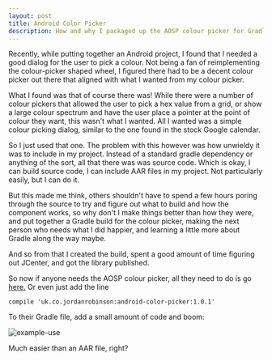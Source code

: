 ```yaml
---
layout: post
title: Android Color Picker
description: How and why I packaged up the AOSP colour picker for Gradle
---
```


Recently, while putting together an Android project, I found that I needed a good dialog for the user to pick a colour. Not being a fan of reimplementing the colour-picker shaped wheel, I figured there had to be a decent colour picker out there that aligned with what I wanted from my colour picker.

What I found was that of course there was! While there were a number of colour pickers that allowed the user to pick a hex value from a grid, or show a large colour spectrum and have the user place a pointer at the point of colour they want, this wasn't what I wanted. All I wanted was a simple colour picking dialog, similar to the one found in the stock Google calendar.

So I just used that one. The problem with this however was how unwieldy it was to include in my project. Instead of a standard gradle dependency or anything of the sort, all that there was was source code. Which is okay, I can build source code, I can include AAR files in my project. Not particularly easily, but I can do it.

But this made me think, others shouldn't have to spend a few hours poring through the source to try and figure out what to build and how the component works, so why don't I make things better than how they were, and put together a Gradle build for the colour picker, making the next person who needs what I did happier, and learning a little more about Gradle along the way maybe.

And so from that I created the build, spent a good amount of time figuring out JCenter, and got the library published.

So now if anyone needs the AOSP colour picker, all they need to do is go [here.](https://github.com/JordanRobinson/android-color-picker) Or even just add the line

`compile 'uk.co.jordanrobinson:android-color-picker:1.0.1'`

To their Gradle file, add a small amount of code and boom:

![example-use](https://cloud.githubusercontent.com/assets/1202911/6986937/2475346e-da3a-11e4-99c5-0aeb3a0bcaa7.gif)

Much easier than an AAR file, right?
